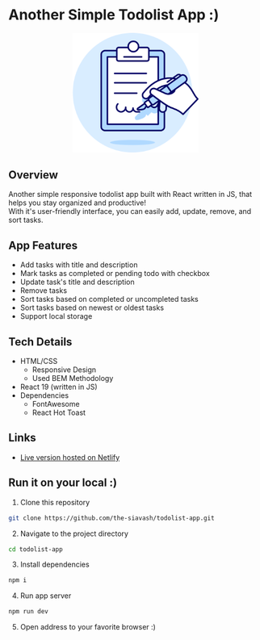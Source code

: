 # Another Simple Todolist App :)

<p align="center">
  <img src="./public/checklist.svg" width="250" />
</p>

## Overview

Another simple responsive todolist app built with React written in JS, that helps you stay organized and productive!<br/> With it's user-friendly interface, you can easily add, update, remove, and sort tasks.

## App Features

- Add tasks with title and description
- Mark tasks as completed or pending todo with checkbox
- Update task's title and description
- Remove tasks
- Sort tasks based on completed or uncompleted tasks
- Sort tasks based on newest or oldest tasks
- Support local storage

## Tech Details

- HTML/CSS
  - Responsive Design
  - Used BEM Methodology
- React 19 (written in JS)
- Dependencies
  - FontAwesome
  - React Hot Toast

## Links

- [Live version hosted on Netlify](#)

## Run it on your local :)

1. Clone this repository

```bash
git clone https://github.com/the-siavash/todolist-app.git
```

2. Navigate to the project directory

```bash
cd todolist-app
```

3. Install dependencies

```bash
npm i
```

4. Run app server

```bash
npm run dev
```

5. Open address to your favorite browser :)
